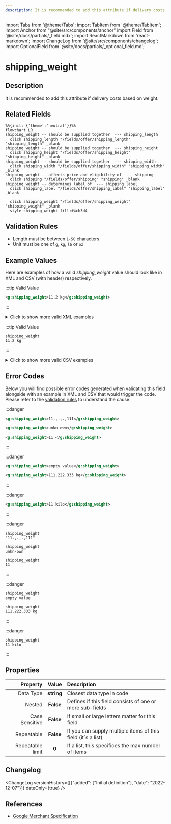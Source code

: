 ```yaml
---
description: It is recommended to add this attribute if delivery costs based on weight.
---
```


import Tabs from '@theme/Tabs';
import TabItem from '@theme/TabItem';
import Anchor from "@site/src/components/anchor"
import Field from '@site/docs/partials/_field.mdx';
import ReactMarkdown from 'react-markdown';
import ChangeLog from '@site/src/components/changelog';
import OptionalField from '@site/docs/partials/_optional_field.md';

# shipping_weight

<OptionalField/>

## Description

It is recommended to add this attribute if delivery costs based on weight.


## Related Fields

```mermaid
%%{init: {'theme':'neutral'}}%%
flowchart LR
shipping_weight -- should be supplied together  --- shipping_length
  click shipping_length "/fields/offer/shipping_length" "shipping_length" _blank
shipping_weight -- should be supplied together  --- shipping_height
  click shipping_height "/fields/offer/shipping_height" "shipping_height" _blank
shipping_weight -- should be supplied together  --- shipping_width
  click shipping_width "/fields/offer/shipping_width" "shipping_width" _blank
shipping_weight -- affects price and eligibility of  --- shipping
  click shipping "/fields/offer/shipping" "shipping" _blank
shipping_weight -- determines label of  --- shipping_label
  click shipping_label "/fields/offer/shipping_label" "shipping_label" _blank

  click shipping_weight "/fields/offer/shipping_weight" "shipping_weight" _blank
  style shipping_weight fill:#4cb3d4
```




## Validation Rules

- Length must be between `1-50` characters
- Unit must be one of `g`, `kg`, `lb` or `oz`


## Example Values

Here are examples of how a valid *shipping_weight* value  should look like in XML and CSV (with header) respectively.

<Tabs>
  <TabItem value="valid_xml" label="XML" default>

:::tip Valid Value

```xml
<g:shipping_weight>11.2 kg</g:shipping_weight>
```

:::

<details>
  <summary>Click to show more valid XML examples</summary>
  <div>

```xml
<g:shipping_weight>11.2 kg</g:shipping_weight>
```

```xml
<g:shipping_weight>11 kg</g:shipping_weight>
```

```xml
<g:shipping_weight>11 g</g:shipping_weight>
```

```xml
<g:shipping_weight>11.2 g</g:shipping_weight>
```

```xml
<g:shipping_weight>11 oz</g:shipping_weight>
```

```xml
<g:shipping_weight>11 lb</g:shipping_weight>
```


  </div>
</details>

 </TabItem>
  <TabItem value="valid_csv" label="CSV">

:::tip Valid Value

```csv
shipping_weight
11.2 kg
```

:::

<details>
  <summary>Click to show more valid CSV examples</summary>
  <div>

```csv
shipping_weight
11.2 kg
```

```csv
shipping_weight
11 kg
```

```csv
shipping_weight
11 g
```

```csv
shipping_weight
11.2 g
```

```csv
shipping_weight
11 oz
```

```csv
shipping_weight
11 lb
```


  </div>
</details>

  </TabItem>
</Tabs>

## Error Codes

Below you will find possible error codes generated when validating this field alongside with an example in XML and CSV that would trigger the code. Please refer to the [validation rules](#validation-rules) to understand the cause.

<Tabs>
  <TabItem value="invalid_xml" label="XML" default>

:::danger <Anchor id="validation_invalid_format" title="validation_invalid_format" />

```xml
<g:shipping_weight>11.,.,.,111</g:shipping_weight>
```
```xml
<g:shipping_weight>unkn-own</g:shipping_weight>
```
```xml
<g:shipping_weight>11 </g:shipping_weight>
```

:::

:::danger <Anchor id="validation_invalid_value" title="validation_invalid_value" />

```xml
<g:shipping_weight>empty value</g:shipping_weight>
```
```xml
<g:shipping_weight>111.222.333 kg</g:shipping_weight>
```

:::

:::danger <Anchor id="validation_invalid_weight_unit" title="validation_invalid_weight_unit" />

```xml
<g:shipping_weight>11 kilo</g:shipping_weight>
```

:::


 </TabItem>
  <TabItem value="invalid_csv" label="CSV">

:::danger <Anchor id="validation_invalid_format" title="validation_invalid_format" />

```csv
shipping_weight
"11.,.,.,111"
```
```csv
shipping_weight
unkn-own
```
```csv
shipping_weight
11
```

:::

:::danger <Anchor id="validation_invalid_value" title="validation_invalid_value" />

```csv
shipping_weight
empty value
```
```csv
shipping_weight
111.222.333 kg
```

:::

:::danger <Anchor id="validation_invalid_weight_unit" title="validation_invalid_weight_unit" />

```csv
shipping_weight
11 kilo
```

:::


  </TabItem>
</Tabs>

## Properties

|     **Property** |         **Value**          | **Description**                                              |
|-----------------:|:--------------------------:|:-------------------------------------------------------------|
|        Data Type |    **string**     | Closest data type in code                                    |
|           Nested |      **False**      | Defines if this field consists of one or more sub-fields     |
|   Case Sensitive |  **False**  | If small or large letters matter for this field              |
|       Repeatable |    **False**    | If you can supply multiple items of this field (it´s a list) |
| Repeatable limit | **0** | If a list, this specifices the max number of items           |

## Changelog
<ChangeLog versionHistory={[{"added": ["Initial definition"], "date": "2022-12-07"}]} dateOnly={true} />

## References
- [Google Merchant Specification](https://support.google.com/merchants/answer/6324503)
